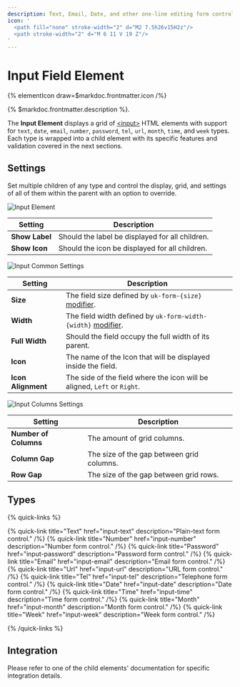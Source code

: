 ```yaml
---
description: Text, Email, Date, and other one-line editing form controls
icon: '
  <path fill="none" stroke-width="2" d="M2 7.5h26v15H2z"/>
  <path stroke-width="2" d="M 6 11 V 19 Z"/>
'
---
```


# Input Field Element

{% elementIcon draw=$markdoc.frontmatter.icon /%}

{% $markdoc.frontmatter.description %}.

The **Input Element** displays a grid of [\<input\>](https://developer.mozilla.org/en-US/docs/Web/HTML/Element/input) HTML elements with support for `text`, `date`, `email`, `number`, `password`, `tel`, `url`, `month`, `time`, and `week` types. Each type is wrapped into a child element with its specific features and validation covered in the next sections.

## Settings

Set multiple children of any type and control the display, grid, and settings of all of them within the parent with an option to override.

![Input Element](./assets/fields/input.webp)

| Setting | Description |
| ------- | ----------- |
| **Show Label** | Should the label be displayed for all children. |
| **Show Icon** | Should the icon be displayed for all children. |

![Input Common Settings](./assets/fields/input-commons.webp)

| Setting | Description |
| ------- | ----------- |
| **Size** | The field size defined by `uk-form-{size}` [modifier](https://getuikit.com/docs/form#size-modifiers). |
| **Width** | The field width defined by `uk-form-width-{width}` [modifier](https://getuikit.com/docs/form#width-modifiers). |
| **Full Width** | Should the field occupy the full width of its parent. |
| **Icon** | The name of the Icon that will be displayed inside the field. |
| **Icon Alignment** | The side of the field where the icon will be aligned, `Left` or `Right`. |

![Input Columns Settings](./assets/fields/input-grid.webp)

| Setting | Description |
| ------- | ----------- |
| **Number of Columns** | The amount of grid columns. |
| **Column Gap** | The size of the gap between grid columns. |
| **Row Gap** | The size of the gap between grid rows. |

## Types

{% quick-links %}

{% quick-link title="Text" href="input-text" description="Plain-text form control." /%}
{% quick-link title="Number" href="input-number" description="Number form control." /%}
{% quick-link title="Password" href="input-password" description="Password form control." /%}
{% quick-link title="Email" href="input-email" description="Email form control." /%}
{% quick-link title="Url" href="input-url" description="URL form control." /%}
{% quick-link title="Tel" href="input-tel" description="Telephone form control." /%}
{% quick-link title="Date" href="input-date" description="Date form control." /%}
{% quick-link title="Time" href="input-time" description="Time form control." /%}
{% quick-link title="Month" href="input-month" description="Month form control." /%}
{% quick-link title="Week" href="input-week" description="Week form control." /%}

{% /quick-links %}

## Integration

Please refer to one of the child elements' documentation for specific integration details.
